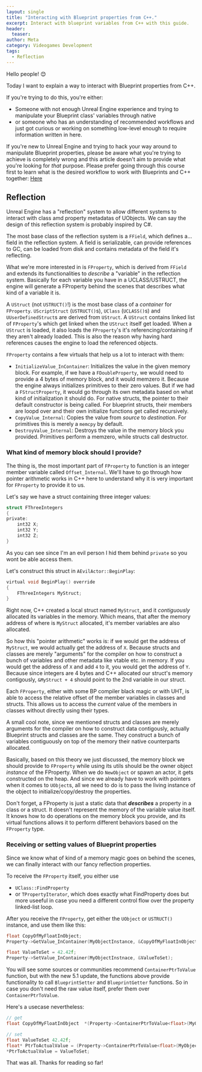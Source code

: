 ```yaml
---
layout: single
title: "Interacting with Blueprint properties from C++."
excerpt: Interact with blueprint variables from C++ with this guide.
header:
  teaser: 
author: Meta
category: Videogames Development
tags:
  - Reflection
---
```


Hello people! 😊

Today I want to explain a way to interact with Blueprint properties from C++.

If you're trying to do this, you're either:

- Someone with not enough Unreal Engine experience and trying to manipulate your Blueprint class' variables through native
- or someone who has an understanding of recommended workflows and just got curious or working on something low-level enough to require information written in here.

If you're new to Unreal Engine and trying to hack your way around to manipulate Blueprint properties, please be aware what you're trying to achieve is completely wrong and this article doesn't aim to provide what you're looking for *that* purpose. Please prefer going through this course first to learn what is the desired workflow to work with Blueprints and C++ together: [Here](https://www.unrealengine.com/en-US/onlinelearning-courses/converting-blueprints-to-c)

## Reflection

Unreal Engine has a "reflection" system to allow different systems to interact with class amd property metadatas of UObjects. We can say the design of this reflection system is probably inspired by C#.

The most base class of the reflection system is a `FField`, which defines a... field in the reflection system. A field is serializable, can provide references to GC, can be loaded from disk and contains metadata of the field it's reflecting.

What we're more interested in is `FProperty`, which is derived from `FField` and extends its functionalities to *describe* a "variable" in the reflection system. Basically for each variable you have in a UCLASS/USTRUCT, the engine will generate a FProperty behind the scenes that describes what kind of a variable it is. 

A `UStruct` (not `USTRUCT()`!) is the most base class of a *container* for `FProperty`. `UScriptStruct` (`USTRUCT()`s), `UClass` (`UCLASS()`s) and `UUserDefinedStruct`s are derived from `UStruct`. A `UStruct` contains linked list of `FProperty`'s which get linked when the `UStruct` itself get loaded. When a `UStruct` is loaded, it also loads the `FProperty`'s it's referencing/containing if they aren't already loaded. This is also the reason why having hard references causes the engine to load the referenced objects.

`FProperty` contains a few virtuals that help us a lot to interact with them:

- `InitializeValue_InContainer`: Initializes the value in the given memory block. For example, if we have a `FDoubleProperty`, we would need to provide a 4 bytes of memory block, and it would memzero it. Because the engine always initializes primitives to their zero values. But if we had a `FStructProperty`, it would go through its own metadata based on what kind of initialization it should do. For native structs, the pointer to their default constructor is being called. For blueprint structs, their members are loopd over and their own initialize functions get called recursively.
- `CopyValue_Internal`: Copies the value from *source* to *destination*. For primitives this is merely a `memcpy` by default. 
- `DestroyValue_Internal`: Destroys the value in the memory block you provided. Primitives perform a memzero, while structs call destructor.

### What kind of memory block should I provide?

The thing is, the most important part of `FProperty` to function is an integer member variable called `Offset_Internal`. We'll have to go through how pointer arithmetic works in C++ here to understand why it is very important for `FProperty` to provide it to us.

Let's say we have a struct containing three integer values:
```c
struct FThreeIntegers
{
private:
    int32 X;
    int32 Y;
    int32 Z;
} 
```
As you can see since I'm an evil person I hid them behind `private` so you wont be able access them. 

Let's construct this struct in `AEvilActor::BeginPlay`:
```c
virtual void BeginPlay() override
{
    FThreeIntegers MyStruct;
}
```
Right now, C++ created a local struct named `MyStruct`, and it *contiguously* allocated its variables in the memory. Which means, that after the memory address of where is `MyStruct` allocated, it's member variables are also allocated.

So how this "pointer arithmetic" works is: if we would get the address of `MyStruct`, we would actually get the address of `X`. Because structs and classes are merely "arguments" for the compiler on how to construct a bunch of variables and other metadata like vtable etc. in memory. If you would get the address of `X` and add `4` to it, you would get the address of `Y`. Because since integers are 4 bytes and C++ allocated our struct's memory contigously, `&MyStruct + 4` should point to the 2nd variable in our struct.

Each `FProperty`, either with some BP compiler black magic or with UHT, is able to access the relative offset of the member variables in classes and structs. This allows us to access the *current* value of the members in classes without directly using their types. 

A small cool note, since we mentioned structs and classes are merely arguments for the compiler on how to construct data contigously, actually Blueprint structs and classes are the same. They construct a bunch of variables contiguously on top of the memory their native counterparts allocated.

Basically, based on this theory we just discussed, the memory block we should provide to `FProperty` while using its utils should be the owner object *instance* of the FProperty. When we do `NewObject` or spawn an actor, it gets constructed on the heap. And since we already have to work with pointers when it comes to `UObject`s, all we need to do is to pass the living instance of the object to initialize/copy/destroy the properties. 

Don't forget, a FProperty is just a static data that ***describes*** a property in a class or a struct. It doesn't represent the memory of the variable value itself. It knows how to do operations on the memory block you provide, and its virtual functions allows it to perform different behaviors based on the `FProperty` type.

### Receiving or setting values of Blueprint properties

Since we know what of kind of a memory magic goes on behind the scenes, we can finally interact with our fancy reflection properties. 

To receive the `FProperty` itself, you either use 

- `UClass::FindProperty`
- or `TPropertyIterator`, which does exactly what FindProperty does but more useeful in case you need a different control flow over the property linked-list loop. 

After you receive the `FProperty`, get either the `UObject` or `USTRUCT()` instance, and use them like this:
```c
float CopyOfMyFloatInObject;
Property->GetValue_InContainer(MyObjectInstance, &CopyOfMyFloatInObject);

float ValueToSet = 42.42f;
Property->SetValue_InContainer(MyObjectInstnace, &ValueToSet);
```
You will see some sources or communities recommend `ContainerPtrToValue` function, but with the new 5.1 update, the functions above provide functionality to call `BlueprintSetter` and `BlueprintGetter` functions. So in case you don't need the raw value itself, prefer them over `ContainerPtrToValue`. 

Here's a usecase nevertheless:
```c
// get
float CopyOfMyFloatInObject  *(Property->ContainerPtrToValue<float>(MyObjectInstance));

// set
float ValueToSet 42.42f;
float* PtrToActualValue = (Property->ContainerPtrToValue<float>(MyObjectInstance));
*PtrToActualValue = ValueToSet;
```

That was all. Thanks for reading so far!

